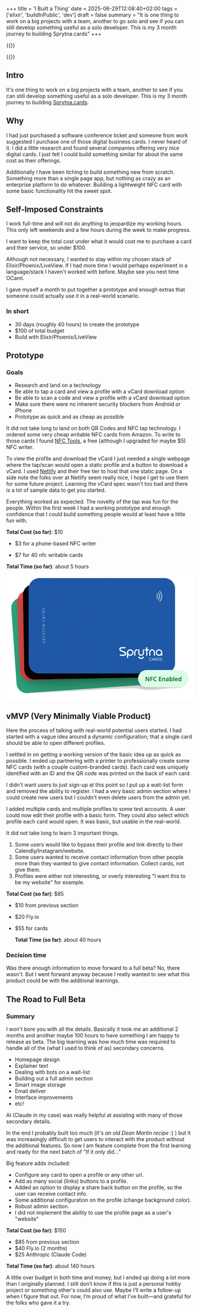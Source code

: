 +++
title = 'I Built a Thing'
date = 2025-06-29T12:08:40+02:00
tags = ['elixir', 'buildInPublic', 'dev']
draft = false
summary = "It is one thing to work on a big projects with a team, another to go solo and see if you can still develop something useful as a solo developer. This is my 3 month journey to building Sprytna.cards"
+++

{{<lead>}}

{{</lead>}}

## Intro

It's one thing to work on a big projects with a team, another to see if you can still develop something useful as a solo developer. This is my 3 month journey to building [Sprytna.cards](https://sprytna.cards).

## Why

I had just purchased a software conference ticket and someone from work suggested I purchase one of those digital business cards. I never heard of it. I did a little research and found several companies offering very nice digital cards. I just felt I could build something similar for about the same cost as their offerings.

Additionally I have been itching to build something new from scratch. Something more than a single page app, but nothing as crazy as an enterprise platform to do whatever. Building a lightweight NFC card with some basic functionality hit the sweet spot.

## Self-Imposed Constraints

I work full-time and will not do anything to jeopardize my working hours. This only left weekends and a few hours during the week to make progress.

I want to keep the total cost under what it would cost me to purchase a card and their service, so under $100.

Although not necessary, I wanted to stay within my chosen stack of Elixir/Phoenix/LiveView. If I had more time I would perhaps experiment in a language/stack I haven't worked with before. Maybe see you next time OCaml.

I gave myself a month to put together a prototype and enough extras that someone could actually use it in a real-world scenario.

### In short

- 30 days (roughly 40 hours) to create the prototype
- $100 of total budget
- Build with Elixir/Phoenix/LiveView

## Prototype

### Goals

- Research and land on a technology
- Be able to tap a card and view a profile with a vCard download option
- Be able to scan a code and view a profile with a vCard download option
- Make sure there were no inherent security blockers from Android or iPhone
- Prototype as quick and as cheap as possible

It did not take long to land on both QR Codes and NFC tap technology. I ordered some very cheap writable NFC cards from Amazon. To write to those cards I found [NFC Tools](https://apps.apple.com/us/app/nfc-tools/id1252962749), a free (although I upgraded for maybe $5) NFC writer.

To view the profile and download the vCard I just needed a single webpage where the tap/scan would open a static profile and a button to download a vCard. I used [Netlify](https://www.netlify.com/) and their free tier to host that one static page. On a side note the folks over at Netlify seem really nice, I hope I get to use them for some future project. Learning the vCard spec wasn't too bad and there is a lot of sample data to get you started.

Everything worked as expected. The novelty of the tap was fun for the people. Within the first week I had a working prototype and enough confidence that I could build something people would at least have a little fun with.

**Total Cost (so far)**: $10

- $3 for a phone-based NFC writer

- $7 for 40 nfc writable cards

**Total Time (so far)**:  about 5 hours

![sprytna cards](cards.png)

## vMVP (Very Minimally Viable Product)

Here the process of talking with real-world potential users started. I had started with a vague idea around a dynamic configuration; that a single card should be able to open different profiles.

I settled in on getting a working version of the basic idea up as quick as possible. I ended up partnering with a printer to professionally create some NFC cards (with a couple custom-branded cards). Each card was uniquely identified with an ID and the QR code was printed on the back of each card.

I didn't want users to just sign-up at this point so I put up a wait-list form and removed the ability to register. I had a very basic admin section where I could create new users but I couldn't even delete users from the admin yet.

I added multiple cards and multiple profiles to some test accounts. A user could now edit their profile with a basic form. They could also select which profile each card would open. It was basic, but usable in the real-world.

It did not take long to learn 3 important things.

1. Some users would like to bypass their profile and link directly to their Calendly/Instagram/website.
2. Some users wanted to receive contact information from other people more than they wanted to give contact information. Collect cards, not give them.
3. Profiles were either not interesting, or overly interesting "I want this to be my website" for example.

**Total Cost (so far)**: $85

- $10 from previous section

- $20 Fly.io

- $55 for cards

  **Total Time (so far)**:  about 40 hours

### Decision time

Was there enough information to move forward to a full beta? No, there wasn't. But I went forward anyway because I really wanted to see what this product could be with the additional learnings.

## The Road to Full Beta

### Summary

I won't bore you with all the details. Basically it took me an additional 2 months and another maybe 100 hours to have something I am happy to release as beta. The big learning was how much time was required to handle all of the (what I used to think of as) secondary concerns.

- Homepage design
- Explainer text
- Dealing with bots on a wait-list
- Building out a full admin section
- Smart image storage
- Email deliver
- Interface improvements
- etc!

AI (Claude in my case) was really helpful at assisting with many of those secondary details.

In the end I probably built too much (_It's an old Dean Martin recipe_ :) ) but it was increasingly difficult to get users to interact with the product without the additional features. So now I am feature complete from the first learning and ready for the next batch of "If it only did..."

Big feature adds included:

- Configure any card to open a profile or any other url.
- Add as many social (links) buttons to a profile.
- Added an option to display a share back button on the profile, so the user can receive contact info.
- Some additional configuration on the profile (change background color).
- Robust admin section.
- I did not implement the ability to use the profile page as a user's "website"

**Total Cost (so far)**: $150

- $85 from previous section
- $40 Fly.io (2 months)
- $25 Anthropic (Claude Code)

**Total Time (so far)**:  about 140 hours

A little over budget in both time and money, but I ended up doing a lot more than I originally planned. I still don’t know if this is just a personal hobby project or something other's could also use. Maybe I’ll write a follow-up when I figure that out. For now, I’m proud of what I’ve built—and grateful for the folks who gave it a try.
